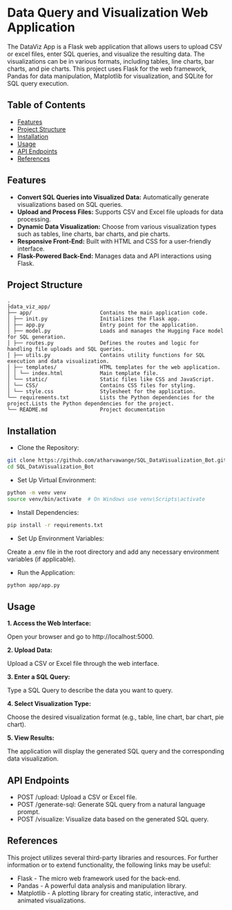 # Data Query and Visualization Web Application

The DataViz App is a Flask web application that allows users to upload CSV or excel files, enter SQL queries, and visualize the resulting data. The visualizations can be in various formats, including tables, line charts, bar charts, and pie charts. This project uses Flask for the web framework, Pandas for data manipulation, Matplotlib for visualization, and SQLite for SQL query execution.

## Table of Contents
- [Features](#features)
- [Project Structure](#project-structure)
- [Installation](#installation)
- [Usage](#usage)
- [API Endpoints](#api-endpoints)
- [References](#references)

## Features
- **Convert SQL Queries into Visualized Data:** Automatically generate visualizations based on SQL queries.
- **Upload and Process Files:** Supports CSV and Excel file uploads for data processing.
- **Dynamic Data Visualization:** Choose from various visualization types such as tables, line charts, bar charts, and pie charts.
- **Responsive Front-End:** Built with HTML and CSS for a user-friendly interface.
- **Flask-Powered Back-End:** Manages data and API interactions using Flask.

## Project Structure
```plaintext
.
├data_viz_app/
├── app/                      Contains the main application code.
│ ├── init.py                 Initializes the Flask app.
│ ├── app.py                  Entry point for the application.
│ ├── model.py                Loads and manages the Hugging Face model for SQL generation.
│ ├── routes.py               Defines the routes and logic for handling file uploads and SQL queries.
│ ├── utils.py                Contains utility functions for SQL execution and data visualization.
│ ├── templates/              HTML templates for the web application.
│ │ └── index.html            Main template file.
│ └── static/                 Static files like CSS and JavaScript.
│ └── CSS/                    Contains CSS files for styling.
│ └── style.css               Stylesheet for the application.
└── requirements.txt          Lists the Python dependencies for the project.Lists the Python dependencies for the project.
└── README.md                 Project documentation
```
## Installation
- Clone the Repository:

```bash
git clone https://github.com/atharvawange/SQL_DataVisualization_Bot.git
cd SQL_DataVisualization_Bot
```
- Set Up Virtual Environment:

```bash
python -m venv venv
source venv/bin/activate  # On Windows use venv\Scripts\activate
```
- Install Dependencies:

```bash
pip install -r requirements.txt
```
- Set Up Environment Variables:

Create a .env file in the root directory and add any necessary environment variables (if applicable).

- Run the Application:

```bash
python app/app.py
```

## Usage
**1. Access the Web Interface:**

Open your browser and go to http://localhost:5000.

**2. Upload Data:**

Upload a CSV or Excel file through the web interface.

**3. Enter a SQL Query:**

Type a SQL Query to describe the data you want to query.

**4. Select Visualization Type:**

Choose the desired visualization format (e.g., table, line chart, bar chart, pie chart).

**5. View Results:**

The application will display the generated SQL query and the corresponding data visualization.

## API Endpoints
- POST /upload: Upload a CSV or Excel file.
- POST /generate-sql: Generate SQL query from a natural language prompt.
- POST /visualize: Visualize data based on the generated SQL query.

## References
This project utilizes several third-party libraries and resources. For further information or to extend functionality, the following links may be useful:
- Flask - The micro web framework used for the back-end.
- Pandas - A powerful data analysis and manipulation library.
- Matplotlib - A plotting library for creating static, interactive, and animated visualizations.
